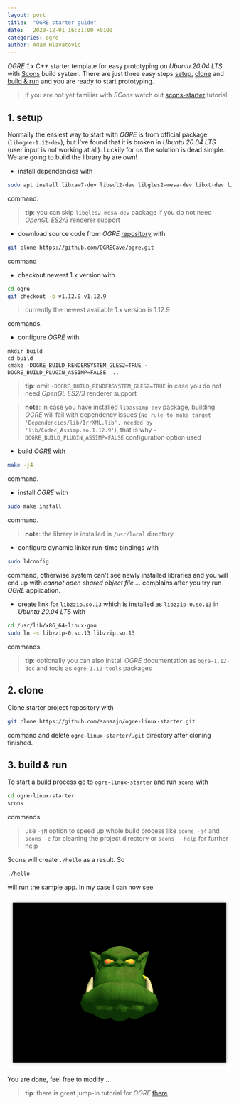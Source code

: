 ```yaml
---
layout: post
title:  "OGRE starter guide"
date:   2020-12-01 16:31:00 +0100
categories: ogre
author: Adam Hlavatovic
---
```


*OGRE 1.x* C++ starter template for easy prototyping on *Ubuntu 20.04 LTS* with [Scons](https://scons.org) build system. There are just three easy steps [setup](#1-setup), [clone](#2-clone) and [build & run](#3-build--run) and you are ready to start prototyping.

> if you are not yet familiar with *SCons* watch out [scons-starter](https://github.com/sansajn/scons-starter) tutorial


## 1. setup

Normally the easiest way to start with *OGRE* is from official package (`libogre-1.12-dev`), but I've found that it is broken in *Ubuntu 20.04 LTS* (user input is not working at all). Luckily for us the solution is dead simple. We are going to build the library by are own!

- install dependencies with

```bash
sudo apt install libxaw7-dev libsdl2-dev libgles2-mesa-dev libxt-dev libzzip-dev libfreetype-dev scons g++ pkg-config git
```

command.

> **tip**: you can skip `libgles2-mesa-dev` package if you do not need *OpenGL ES2/3* renderer support


- download source code from *OGRE* [repository](https://github.com/OGRECave/ogre) with

```bash
git clone https://github.com/OGRECave/ogre.git
```

command

- checkout newest 1.x version with 

```bash
cd ogre
git checkout -b v1.12.9 v1.12.9 
```

> currently the newest available 1.x version is 1.12.9

commands.


- configure *OGRE* with

```
mkdir build
cd build
cmake -DOGRE_BUILD_RENDERSYSTEM_GLES2=TRUE -DOGRE_BUILD_PLUGIN_ASSIMP=FALSE  ..
```

> **tip**: omit `-DOGRE_BUILD_RENDERSYSTEM_GLES2=TRUE` in case you do not need *OpenGL ES2/3* renderer support

> **note**: in case you have installed `libassimp-dev` package, building *OGRE* will fail with dependency issues (`No rule to make target 'Dependencies/lib/IrrXML.lib', needed by 'lib/Codec_Assimp.so.1.12.9'`), that is why  `-DOGRE_BUILD_PLUGIN_ASSIMP=FALSE` configuration option used

- build *OGRE* with

```bash
make -j4
```

command.

- install *OGRE* with

```bash
sudo make install
```

command.

> **note**: the library is installed in `/usr/local` directory


- configure dynamic linker run-time bindings with

```bash
sudo ldconfig
```

command, otherwise system can't see newly installed libraries and you will end up with *cannot open shared object file ...* complains after you try run *OGRE* application.


- create link for `libzzip.so.13` which is installed as `libzzip-0.so.13` in *Ubuntu 20.04 LTS* with

```bash
cd /usr/lib/x86_64-linux-gnu
sudo ln -s libzzip-0.so.13 libzzip.so.13
```

commands.

> **tip**: optionally you can also install *OGRE* documentation as `ogre-1.12-doc` and tools as `ogre-1.12-tools` packages 


## 2. clone 

Clone starter project repository with

```bash
git clone https://github.com/sansajn/ogre-linux-starter.git
```

command and delete `ogre-linux-starter/.git` directory after cloning finished.

## 3. build & run

To start a build process go to `ogre-linux-starter` and run `scons` with

```bash
cd ogre-linux-starter
scons
```

commands.

> use `-jN` option to speed up whole build process like `scons -j4` and `scons -c` for cleaning the project directory or `scons --help` for further help

Scons will create `./hello` as a result. So

```bash
./hello
```

will run the sample app. In my case I can now see

![image](/assets/image/hello_ogre.png "Hello OGRE screenshot.")

You are done, feel free to modify ...

> **tip**: there is great jump-in tutorial for *OGRE* [there](https://ogrecave.github.io/ogre/api/latest/tutorials.html)

